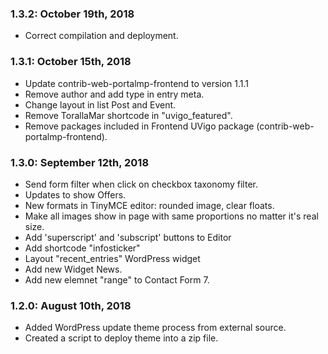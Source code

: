 ### 1.3.2: October 19th, 2018
* Correct compilation and deployment.

### 1.3.1: October 15th, 2018
* Update contrib-web-portalmp-frontend to version 1.1.1
* Remove author and add type in entry meta.
* Change layout in list Post and Event.
* Remove TorallaMar shortcode in "uvigo_featured".
* Remove packages included in Frontend UVigo package (contrib-web-portalmp-frontend).

### 1.3.0: September 12th, 2018
* Send form filter when click on checkbox taxonomy filter.
* Updates to show Offers.
* New formats in TinyMCE editor: rounded image, clear floats.
* Make all images show in page with same proportions no matter it's real size.
* Add 'superscript' and 'subscript' buttons to Editor
* Add shortcode "infosticker"
* Layout "recent_entries" WordPress widget
* Add new Widget News.
* Add new elemnet "range" to Contact Form 7.

### 1.2.0: August 10th, 2018
* Added WordPress update theme process from external source.
* Created a script to deploy theme into a zip file.
